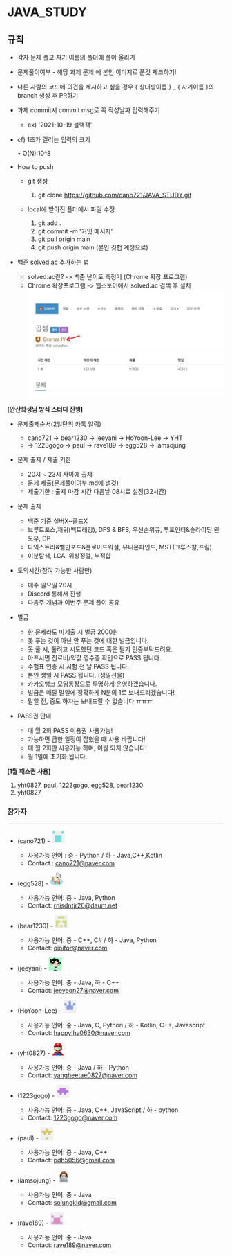 # JAVA_STUDY

## 규칙

- 각자 문제 풀고 자기 이름의 폴더에 풀이 올리기

- 문제풀이여부 - 해당 과제 문제 에 본인 이미지로 푼것 체크하기!

- 다른 사람의 코드에 의견을 제시하고 싶을 경우 { 상대방이름 } \_ { 자기이름 }의 branch 생성 후 PR하기

- 과제 commit시 commit msg로 꼭 작성날짜 입력해주기

  - ex) '2021-10-19 블랙잭'

- cf) 1초가 걸리는 입력의 크기

  • O(N):10^8

- How to push

  - git 생성

    1. git clone https://github.com/cano721/JAVA_STUDY.git

  - local에 받아진 폴더에서 파일 수정
    1. git add .
    2. git commit -m '커밋 메시지'
    3. git pull origin main
    4. git push origin main (본인 깃헙 계정으로)

- 백준 solved.ac 추가하는 법

  - solved.ac란? -> 백준 난이도 측정기 (Chrome 확장 프로그램)
  - Chrome 확장프로그램 -> 웹스토어에서 solved.ac 검색 후 설치
    ![캡처](md-images/108507193-4b446d00-72fd-11eb-9dab-063c7df413b2.JPG)

**[안산학생님 방식 스터디 진행]**

- 문제출제순서(2일단위 카톡 알림)

  - cano721 -> bear1230 -> jeeyani -> HoYoon-Lee -> YHT
  - -> 1223gogo -> paul  -> rave189 -> egg528 -> iamsojung

- 문제 출제 / 제출 기한
  - 20시 ~ 23시 사이에 출제
  - 문제 제출(문제풀이여부.md에 낼것)
  - 제출기한 : 출제 마감 시간 다음날 08시로 설정(32시간)
- 문제 출제
  - 백준 기준 실버X~골드X
  - 브루트포스,재귀(백트래킹), DFS & BFS, 우선순위큐, 투포인터&슬라이딩 윈도우, DP
  - 다익스트라&벨만포드&플로이드워셜, 유니온파인드, MST(크루스칼,프림)
  - 이분탐색, LCA, 위상정렬, 누적합
- 토의시간(참여 가능한 사람만)
  - 매주 일요일 20시
  - Discord 통해서 진행
  - 다음주 개념과 이번주 문제 풀이 공유
- 벌금
  - 한 문제라도 미제출 시 벌금 2000원
  - 못 푸는 것이 아닌 안 푸는 것에 대한 벌금입니다.
  - 못 풀 시, 풀려고 시도했던 코드 혹은 필기 인증부탁드려요.
  - 아프시면 진료비/약값 영수증 확인으로 PASS 됩니다.
  - 수험표 인증 시 시험 전 날 PASS 됩니다.
  - 본인 생일 시 PASS 됩니다. (생일선물)
  - 카카오뱅크 모임통장으로 투명하게 운영하겠습니다.
  - 벌금은 매달 말일에 정확하게 N분의 1로 보내드리겠습니다!
  - 말일 전, 중도 하차는 보내드릴 수 없습니다 ㅠㅠㅠ
- PASS권 안내
  - 매 월 2회 PASS 이용권 사용가능!
  - 가능하면 급한 일정이 잡혔을 때 사용 바랍니다!
  - 매 월 2회만 사용가능 하며, 이월 되지 않습니다!
  - 월 1일에 초기화 됩니다.

**[1월 패스권 사용]**

1. yht0827, paul, 1223gogo, egg528, bear1230
2. yht0827

### 참가자

---

- (cano721) - <img src="md-images/haebum.png" height = "30" width="30">

  - 사용가능 언어 : 중 - Python / 하 - Java,C++,Kotlin
  - Contact : cano721@naver.com

- (egg528) - <img src="md-images/egg528.png" height = "30" width="30">

  - 사용가능 언어: 중 - Java, Python
  - Contact: rnjsdntjr26@daum.net

- (bear1230) - <img src="md-images/bear1230.png" height = "30" width="30">

  - 사용가능 언어: 중 - C++, C# / 하 - Java, Python
  - Contact: oioifor@naver.com

- (jeeyani) - <img src="./md-images/jeeyani.png" height = "30" width="30">

  - 사용가능 언어: 중 - Java, 하 - C++
  - Contact: jeeyeon27@naver.com

- (HoYoon-Lee) - <img src="./md-images/HoYoon-Lee.png" height = "30" width="30">

  - 사용가능 언어: 중 - Java, C, Python / 하 - Kotlin, C++, Javascript
  - Contact: happylhy0630@naver.com

- (yht0827) - <img src="./md-images/YHT.png" height = "30" width="30">

  - 사용가능 언어: 중 - Java / 하 - Python
  - Contact: yangheetae0827@naver.com

- (1223gogo) - <img src="./md-images/1223gogo.png" height = "30" width="30">

  - 사용가능 언어: 중 - Java, C++, JavaScript / 하 - python
  - Contact: 1223gogo@naver.com

- (paul) - <img src="./md-images/paul.png" height = "30" width="30">

  - 사용가능 언어: 중 - Java, C++
  - Contact: pdh5056@gmail.com

- (iamsojung) - <img src="./md-images/iamsojung.png" height = "30" width="30">
  - 사용가능 언어: 중 - Java
  - Contact: sojungkid@gmail.com
- (rave189) - <img src="./md-images/rave189.png" height = "30" width="30">
  - 사용가능 언어: 중 - Java
  - Contact: rave189@naver.com

